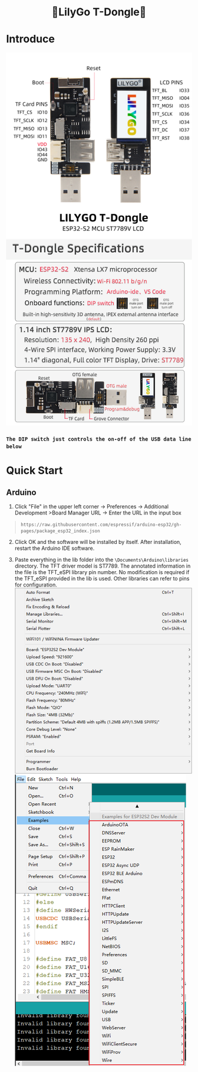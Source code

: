 <h1 align = "center">🌟LilyGo T-Dongle🌟</h1>

# Introduce
![](image/T-Dongle.jpg)
![](image/T-Dongle-spec.jpg)

### `The DIP switch just controls the on-off of the USB data line below`

# Quick Start
## Arduino 
1. Click "File" in the upper left corner -> Preferences -> Additional Development >Board Manager URL -> Enter the URL in the input box

> `https://raw.githubusercontent.com/espressif/arduino-esp32/gh-pages/package_esp32_index.json`

2. Click OK and the software will be installed by itself. After installation, restart the Arduino IDE software.

3. Paste everything in the lib folder into the `\Documents\Arduino\libraries `directory. The TFT driver model is ST7789. The annotated information in the file is the TFT_eSPI library pin number. No modification is required if the TFT_eSPI provided in the lib is used. Other libraries can refer to pins for configuration.
![](image/setting1.png)
![](image/example1.png)

